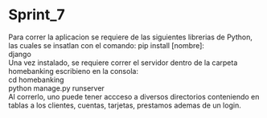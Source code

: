# Sprint_7

Para correr la aplicacion se requiere de las siguientes librerias de Python, las cuales se insatlan con el comando: pip install [nombre]:
<br />
django
<br />
Una vez instalado, se requiere correr el servidor dentro de la carpeta homebanking escribieno en la consola:
<br />
cd homebanking
<br />
python manage.py runserver
<br />
Al correrlo, uno puede tener accceso a diversos directorios conteniendo en tablas a los clientes, cuentas, tarjetas, prestamos ademas de un login.

